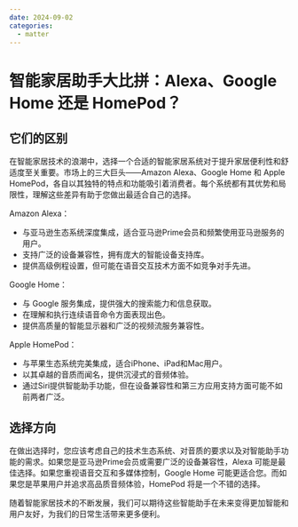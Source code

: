 ```yaml
---
date: 2024-09-02
categories:
  - matter
---
```


# 智能家居助手大比拼：Alexa、Google Home 还是 HomePod？
<!-- more -->
## 它们的区别
在智能家居技术的浪潮中，选择一个合适的智能家居系统对于提升家居便利性和舒适度至关重要。市场上的三大巨头——Amazon Alexa、Google Home 和 Apple HomePod，各自以其独特的特点和功能吸引着消费者。每个系统都有其优势和局限性，理解这些差异有助于您做出最适合自己的选择。

Amazon Alexa：

- 与亚马逊生态系统深度集成，适合亚马逊Prime会员和频繁使用亚马逊服务的用户。
- 支持广泛的设备兼容性，拥有庞大的智能设备支持库。
- 提供高级例程设置，但可能在语音交互技术方面不如竞争对手先进。

Google Home：

- 与 Google 服务集成，提供强大的搜索能力和信息获取。
- 在理解和执行连续语音命令方面表现出色。
- 提供高质量的智能显示器和广泛的视频流服务兼容性。

Apple HomePod：

- 与苹果生态系统完美集成，适合iPhone、iPad和Mac用户。
- 以其卓越的音质而闻名，提供沉浸式的音频体验。
- 通过Siri提供智能助手功能，但在设备兼容性和第三方应用支持方面可能不如前两者广泛。

## 选择方向

[//]: # (随着智能家居技术的不断进步，市场上出现了多种智能助手设备，它们承诺通过语音命令和自动化功能来简化我们的生活。Amazon Alexa、Google Home 和 Apple HomePod 是当前市场上最受欢迎的三个选择。每个设备都有其独特的卖点，但它们在集成、兼容性和用户体验方面也存在差异。)

[//]: # ()
[//]: # (Amazon Alexa 以其广泛的技术集成和对亚马逊服务的深度支持而受到用户的青睐。它的设备兼容性无与伦比，支持超过 140,000 台设备，为用户提供了极大的灵活性。然而，Alexa 在处理连续语音命令方面的能力有限，这可能会影响用户体验。)

[//]: # ()
[//]: # (Google Home 则以其强大的语音理解和搜索能力脱颖而出。它能够理解和执行连续的语音命令，提供即时的信息和答案。Google Home 还与广泛的视频流服务兼容，使其成为多媒体爱好者的理想选择。尽管在设备集成数量上不及 Alexa，但 Google Home 提供的集成对于大多数家庭来说已经足够。)

[//]: # ()
[//]: # (Apple HomePod 则为苹果用户提供了一个无缝的智能家居解决方案。它以其卓越的音质和与苹果生态系统的深度集成而闻名。通过Siri，HomePod 提供了智能助手功能，但在第三方设备兼容性和应用支持方面可能不如 Alexa 和 Google Home 广泛。)

在做出选择时，您应该考虑自己的技术生态系统、对音质的要求以及对智能助手功能的需求。如果您是亚马逊Prime会员或需要广泛的设备兼容性，Alexa 可能是最佳选择。如果您重视语音交互和多媒体控制，Google Home 可能更适合您。而如果您是苹果用户并追求高品质音频体验，HomePod 将是一个不错的选择。

随着智能家居技术的不断发展，我们可以期待这些智能助手在未来变得更加智能和用户友好，为我们的日常生活带来更多便利。




